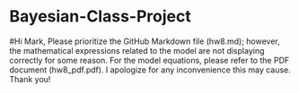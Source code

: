 # Bayesian-Class-Project
#Hi Mark,
Please prioritize the GitHub Markdown file (hw8.md); however, the mathematical expressions related to the model are not displaying correctly for some reason. For the model equations, please refer to the PDF document (hw8_pdf.pdf). I apologize for any inconvenience this may cause.
Thank you!
